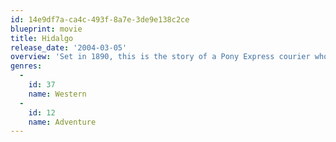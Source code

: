 ```yaml
---
id: 14e9df7a-ca4c-493f-8a7e-3de9e138c2ce
blueprint: movie
title: Hidalgo
release_date: '2004-03-05'
overview: 'Set in 1890, this is the story of a Pony Express courier who travels to Arabia to compete with his horse, Hidalgo, in a dangerous race for a massive contest prize, in an adventure that sends the pair around the world...'
genres:
  -
    id: 37
    name: Western
  -
    id: 12
    name: Adventure
---
```


